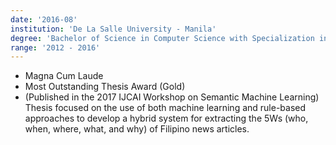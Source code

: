 ```yaml
---
date: '2016-08'
institution: 'De La Salle University - Manila'
degree: 'Bachelor of Science in Computer Science with Specialization in Software Technology'
range: '2012 - 2016'
---
```


- Magna Cum Laude
- Most Outstanding Thesis Award (Gold)
- (Published in the 2017 IJCAI Workshop on Semantic Machine Learning) Thesis focused on the use of both machine learning and rule-based approaches to develop a hybrid system for extracting the 5Ws (who, when, where, what, and why) of Filipino news articles.
